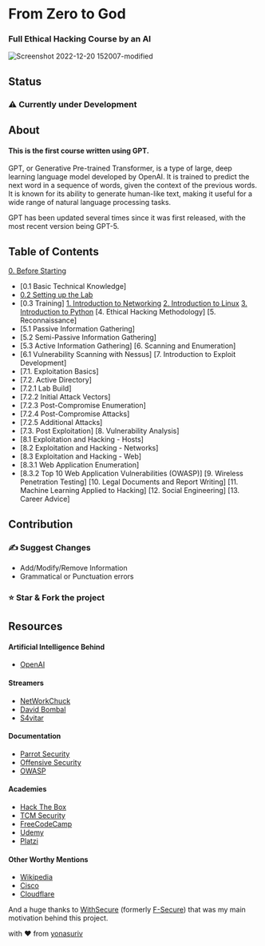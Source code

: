 # From Zero to God 
### Full Ethical Hacking Course by an AI


![Screenshot 2022-12-20 152007-modified](https://user-images.githubusercontent.com/59540565/208688779-99e16e50-d604-42fa-a50b-7f675c58f8c3.png)

## Status
### ⚠️ Currently under Development


## About

#### **This is the first course written using GPT.**

GPT, or Generative Pre-trained Transformer, is a type of large, deep learning language model developed by OpenAI. It is trained to predict the next word in a sequence of words, given the context of the previous words. It is known for its ability to generate human-like text, making it useful for a wide range of natural language processing tasks.

GPT has been updated several times since it was first released, with the most recent version being GPT-5.

## Table of Contents

[0. Before Starting](https://github.com/yonasuriv/Ethical-Hacking-Full-Course/blob/main/0.%20Before%20Starting.md)
- [0.1 Basic Technical Knowledge]
- [0.2 Setting up the Lab](https://github.com/yonasuriv/Ethical-Hacking-Full-Course/blob/main/1.%20Setting%20up%20the%20Lab.md)
- [0.3 Training]
[1. Introduction to Networking](https://github.com/yonasuriv/Ethical-Hacking-Full-Course/blob/main/2.%20Introduction%20to%20Networking.md)
[2. Introduction to Linux](https://github.com/yonasuriv/Ethical-Hacking-Full-Course/blob/main/3.%20Introduction%20to%20Linux.md)
[3. Introduction to Python](https://github.com/yonasuriv/Ethical-Hacking-Full-Course/blob/main/4.%20Introduction%20to%20Python.md)
[4. Ethical Hacking Methodology]
[5. Reconnaissance]
- [5.1 Passive Information Gathering]
- [5.2 Semi-Passive Information Gathering]
- [5.3 Active Information Gathering]
[6.  Scanning and Enumeration]
- [6.1 Vulnerability Scanning with Nessus]
[7. Introduction to Exploit Development]
- [7.1. Exploitation Basics]
- [7.2. Active Directory]
- [7.2.1 Lab Build]
- [7.2.2 Initial Attack Vectors]
- [7.2.3 Post-Compromise Enumeration]
- [7.2.4 Post-Compromise Attacks]
- [7.2.5 Additional Attacks]
- [7.3. Post Exploitation]
[8. Vulnerability Analysis]
- [8.1 Exploitation and Hacking - Hosts]
- [8.2 Exploitation and Hacking - Networks]
- [8.3 Exploitation and Hacking - Web]
- [8.3.1 Web Application Enumeration]
- [8.3.2 Top 10 Web Application Vulnerabilities (OWASP)]
[9. Wireless Penetration Testing]
[10. Legal Documents and Report Writing]
[11. Machine Learning Applied to Hacking]
[12. Social Engineering]
[13. Career Advice]

## Contribution

### ✍️ Suggest Changes 
- Add/Modify/Remove Information
- Grammatical or Punctuation errors

### ⭐ **Star** & **Fork** the project

## Resources

#### Artificial Intelligence Behind
- [OpenAI](https://openai.com/)

#### Streamers
- [NetWorkChuck](https://networkchuck.com/)
- [David Bombal](https://davidbombal.com/)
- [S4vitar](https://www.youtube.com/s4vitar)

#### Documentation
- [Parrot Security](https://parrotsec.org/)
- [Offensive Security](https://www.offensive-security.com/)
- [OWASP](https://owasp.org/)

#### Academies
- [Hack The Box](https://academy.hackthebox.com/)
- [TCM Security](https://academy.tcm-sec.com/)
- [FreeCodeCamp](https://www.freecodecamp.org/learn/)
- [Udemy](https://www.udemy.com/)
- [Platzi](https://platzi.com/)

#### Other Worthy Mentions
- [Wikipedia](https://www.wikipedia.org/)
- [Cisco](https://www.cisco.com/)
- [Cloudflare](https://www.cloudflare.com/learning/)

And a huge thanks to [WithSecure](https://www.withsecure.com/dk-en) (formerly [F-Secure](https://en.wikipedia.org/wiki/F-Secure)) that was my main motivation behind this project.

with ❤️ from [yonasuriv](https://www.yonasuriv.com)